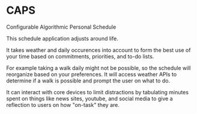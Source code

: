 # CAPS
Configurable Algorithmic Personal Schedule

This schedule application adjusts around life. 

It takes weather and daily occurences into account to form the best use of your time based on commitments, priorities, and to-do lists.

For example taking a walk daily might not be possible, so the schedule will reorganize based on your preferences. 
It will access weather APIs to determine if a walk is possible and prompt the user on what to do. 

It can interact with core devices to limit distractions by tabulating minutes spent on things like news sites, youtube, and social media to give a reflection to users on how "on-task" they are.
